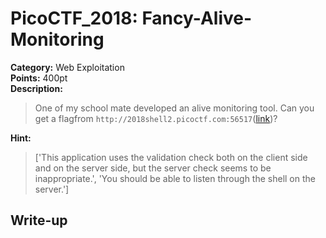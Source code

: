 <!-- This markdown file is writeup template. -->

# PicoCTF_2018:  Fancy-Alive-Monitoring

**Category:** Web Exploitation  
**Points:** 400pt  
**Description:**

> One of my school mate developed an alive monitoring tool. Can you get a flagfrom `http://2018shell2.picoctf.com:56517`([link](http://2018shell2.picoctf.com:56517))?

**Hint:**

> ['This application uses the validation check both on the client side and on the server side, but the server check seems to be inappropriate.', 'You should be able to listen through the shell on the server.']

## Write-up